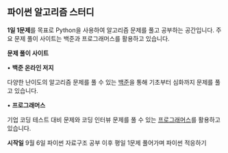 ## **파이썬 알고리즘 스터디**

**1일 1문제**를 목표로 Python을 사용하여 알고리즘 문제를 풀고 공부하는 공간입니다. 주요 문제 풀이 사이트는 백준과 프로그래머스를 활용하고 있습니다.

**문제 풀이 사이트**

•	**백준 온라인 저지**

다양한 난이도의 알고리즘 문제를 풀 수 있는 [백준](https://www.acmicpc.net/)을 통해 기초부터 심화까지 문제를 풀고 있습니다.

•	**프로그래머스**

기업 코딩 테스트 대비 문제와 코딩 인터뷰 문제를 풀 수 있는 [프로그래머스](https://programmers.co.kr/)를 활용하고 있습니다.

**시작일**
9월 6일 파이썬 자료구조 공부 이후 평일 1문제 풀어가며 파이썬 적응하기
